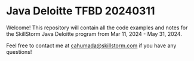 # Java Deloitte TFBD 20240311
Welcome! This repository will contain all the code examples and notes for the SkillStorm Java Deloitte program from Mar 11, 2024 - May 31, 2024.

Feel free to contact me at cahumada@skillstorm.com if you have any questions!
